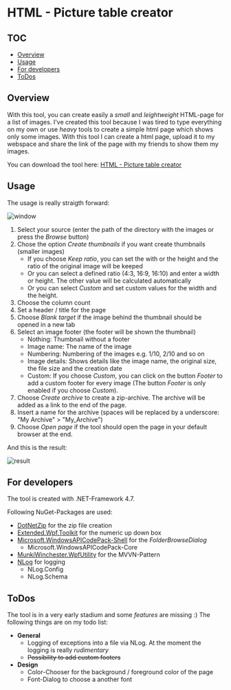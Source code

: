 # HTML - Picture table creator

## TOC
- [Overview](#overview)
- [Usage](#usage)
- [For developers](#for-developers)
- [ToDos](#todos)

## Overview
With this tool, you can create easily a *small* and *leightweight* HTML-page for a list of images. I've created this tool because I was tired to type everything on my own or use *heavy* tools to create a simple html page which shows only some images. With this tool I can create a html page, upload it to my webspace and share the link of the page with my friends to show them my images.

You can download the tool here: [HTML - Picture table creator](http://www.de-boddels.de/images/HtmlPictureTableCreator.zip)

## Usage
The usage is really straigth forward:

![window](http://www.de-boddels.de/images/window.png)

1. Select your source (enter the path of the directory with the images or press the *Browse* button)
2. Chose the option *Create thumbnails* if you want create thumbnails (smaller images)
    - If you choose *Keep ratio*, you can set the with or the height and the ratio of the original image will be keeped
    - Or you can select a defined ratio (4:3, 16:9, 16:10) and enter a width or height. The other value will be calculated automatically
    - Or you can select *Custom* and set custom values for the width and the height.
3. Choose the column count
4. Set a header / title for the page
5. Choose *Blank target* if the image behind the thumbnail should be opened in a new tab
6. Select an image footer (the footer will be shown the thumbnail)
    - Nothing: Thumbnail without a footer
    - Image name: The name of the image
    - Numbering: Numbering of the images e.g. 1/10, 2/10 and so on
    - Image details: Shows details like the image name, the original size, the file size and the creation date
    - Custom: If you choose *Custom*, you can click on the button *Footer* to add a custom footer for every image (The button *Footer* is only enabled if you choose *Custom*).
7. Choose *Create archive* to create a zip-archive. The archive will be added as a link to the end of the page.
8. Insert a name for the archive (spaces will be replaced by a underscore: "My Archive" > "My_Archive")
9. Choose *Open page* if the tool should open the page in your default browser at the end.

And this is the result:

![result](http://www.de-boddels.de/images/result.png)

## For developers
The tool is created with .NET-Framework 4.7.

Following NuGet-Packages are used:
- [DotNetZip](https://github.com/haf/DotNetZip.Semverd) for the zip file creation
- [Extended.Wpf.Toolkit](https://github.com/xceedsoftware/wpftoolkit) for the numeric up down box
- [Microsoft.WindowsAPICodePack-Shell](http://code.msdn.microsoft.com/WindowsAPICodePack) for the *FolderBrowseDialog*
    - Microsoft.WindowsAPICodePack-Core
- [MunkiWinchester.WpfUtility](https://github.com/MunkiWinchester/WpfUtility) for the MVVN-Pattern
- [NLog](http://nlog-project.org/) for logging
    - NLog.Config
    - NLog.Schema

## ToDos
The tool is in a very early stadium and some *features* are missing :) The following things are on my todo list:
- **General**
    - Logging of exceptions into a file via NLog. At the moment the logging is really *rudimentary*
    - ~~Possibility to add custom footers~~
- **Design**
    - Color-Chooser for the background / foreground color of the page
    - Font-Dialog to choose a another font
